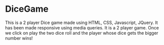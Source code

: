 # DiceGame
This is a 2 player Dice game made using HTML, CSS, Javascript, JQuery. It has been made responsive using media queries. 
It is a 2 player game.
Once we click on play the two dice roll and the player whose dice gets the bigger number wins!
